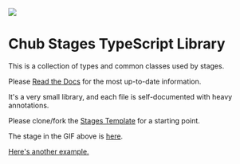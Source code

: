 ![](demo.GIF)

# Chub Stages TypeScript Library

This is a collection of types and common classes used by stages.

Please [Read the Docs](https://docs.chub.ai/stages) for the most up-to-date information.

It's a very small library, and each file is self-documented with heavy annotations.

Please clone/fork the [Stages Template](https://github.com/CharHubAI/stage-template) for a starting point.

The stage in the GIF above is [here](https://github.com/lloorree/maze-stage).

[Here's another example.](https://github.com/CharHubAI/expressions-stage)
